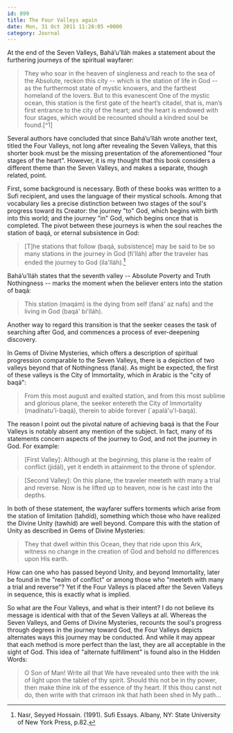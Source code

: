 ```yaml
---
id: 899
title: The Four Valleys again
date: Mon, 31 Oct 2011 11:28:05 +0000
category: Journal
---
```


At the end of the Seven Valleys, Bahá’u’lláh makes a statement about the furthering journeys of the spiritual wayfarer:

> They who soar in the heaven of singleness and reach to the sea of the Absolute, reckon this city -- which is the station of life in God -- as the furthermost state of mystic knowers, and the farthest homeland of the lovers.  But to this evanescent One of the mystic ocean, this station is the first gate of the heart’s citadel, that is, man’s first entrance to the city of the heart; and the heart is endowed with four stages, which would be recounted should a kindred soul be found.[^1]

Several authors have concluded that since Bahá’u’lláh wrote another text, titled the Four Valleys, not long after revealing the Seven Valleys, that this shorter book must be the missing presentation of the aforementioned "four stages of the heart".  However, it is my thought that this book considers a different theme than the Seven Valleys, and makes a separate, though related, point.

First, some background is necessary.  Both of these books was written to a Sufi recipient, and uses the language of their mystical schools.  Among that vocabulary lies a precise distinction between two stages of the soul's progress toward its Creator: the journey "to" God, which begins with birth into this world; and the journey "in" God, which begins once that is completed.  The pivot between these journeys is when the soul reaches the station of baqá, or eternal subsistence in God:

> [T]he stations that follow (baqá, subsistence] may be said to be so many stations in the journey in God (fi'lláh) after the traveler has ended the journey to God (ila'lláh).[^2]

Bahá’u’lláh states that the seventh valley -- Absolute Poverty and Truth Nothingness -- marks the moment when the believer enters into the station of baqá:

> This station (maqám) is the dying from self (faná' az nafs) and the living in God (baqá' bi'lláh).

Another way to regard this transition is that the seeker ceases the task of searching after God, and commences a process of ever-deepening discovery.

In Gems of Divine Mysteries, which offers a description of spiritual progression comparable to the Seven Valleys, there is a depiction of two valleys beyond that of Nothingness (faná).  As might be expected, the first of these valleys is the City of Immortality, which in Arabic is the "city of baqá":

> From this most august and exalted station, and from this most sublime and glorious plane, the seeker entereth the City of Immortality (madínatu'l-baqá), therein to abide forever (`apalá'u'l-baqá).

The reason I point out the pivotal nature of achieving baqá is that the Four Valleys is notably absent any mention of the subject.  In fact, many of its statements concern aspects of the journey to God, and not the journey in God.  For example:

> [First Valley]: Although at the beginning, this plane is the realm of conflict (jidál), yet it endeth in attainment to the throne of splendor.

> [Second Valley]: On this plane, the traveler meeteth with many a trial and reverse.  Now is he lifted up to heaven, now is he cast into the depths.

In both of these statement, the wayfarer suffers torments which arise from the station of limitation (tahdíd), something which those who have realized the Divine Unity (tawhíd) are well beyond.  Compare this with the station of Unity as described in Gems of Divine Mysteries:

> They that dwell within this Ocean, they that ride upon this Ark, witness no change in the creation of God and behold no differences upon His earth.

How can one who has passed beyond Unity, and beyond Immortality, later be found in the "realm of conflict" or among those who "meeteth with many a trial and reverse"?  Yet if the Four Valleys is placed after the Seven Valleys in sequence, this is exactly what is implied.

So what are the Four Valleys, and what is their intent?  I do not believe its message is identical with that of the Seven Valleys at all.  Whereas the Seven Valleys, and Gems of Divine Mysteries, recounts the soul's progress through degrees in the journey toward God, the Four Valleys depicts alternates ways this journey may be conducted.  And while it may appear that each method is more perfect than the last, they are all acceptable in the sight of God.  This idea of "alternate fulfillment" is found also in the Hidden Words:

> O Son of Man!  Write all that We have revealed unto thee with the ink of light upon the tablet of thy spirit.  Should this not be in thy power, then make thine ink of the essence of thy heart.  If this thou canst not do, then write with that crimson ink that hath been shed in My path...

[^2]: Nasr, Seyyed Hossain. (1991). Sufi Essays. Albany, NY: State University of New York Press, p.82.
